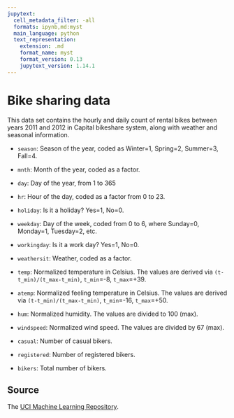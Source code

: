 ```yaml
---
jupytext:
  cell_metadata_filter: -all
  formats: ipynb,md:myst
  main_language: python
  text_representation:
    extension: .md
    format_name: myst
    format_version: 0.13
    jupytext_version: 1.14.1
---
```


# Bike sharing data


This data set contains the hourly and daily count of rental bikes
between years 2011 and 2012 in Capital bikeshare system, along
with weather and seasonal information.
     
- `season`: Season of the year, coded as Winter=1, Spring=2,
          Summer=3, Fall=4.

- `mnth`: Month of the year, coded as a factor.

- `day`: Day of the year, from 1 to 365

- `hr`: Hour of the day, coded as a factor from 0 to 23.

- `holiday`: Is it a holiday? Yes=1, No=0.

- `weekday`: Day of the week, coded from 0 to 6, where Sunday=0,
          Monday=1, Tuesday=2, etc.

- `workingday`: Is it a work day? Yes=1, No=0.

- `weathersit`: Weather, coded as a factor.

- `temp`: Normalized temperature in Celsius. The values are derived
          via `(t-t_min)/(t_max-t_min)`, `t_min`=-8, `t_max`=+39.

- `atemp`: Normalized feeling temperature in Celsius. The values are
          derived via `(t-t_min)/(t_max-t_min)`, `t_min`=-16, `t_max`=+50.

- `hum`: Normalized humidity. The values are divided to 100 (max).

- `windspeed`: Normalized wind speed. The values are divided by 67
          (max).

- `casual`: Number of casual bikers.

- `registered`: Number of registered bikers.

- `bikers`: Total number of bikers.

## Source

The [UCI Machine Learning Repository](https://archive.ics.uci.edu/ml/datasets/bike+sharing+dataset).
